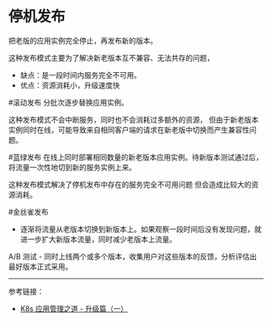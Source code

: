 
# 停机发布 

把老版的应用实例完全停止，再发布新的版本。

这种发布模式主要为了解决新老版本互不兼容、无法共存的问题，

- 缺点：是一段时间内服务完全不可用。
- 优点：资源消耗小，升级速度快

#滚动发布 
分批次逐步替换应用实例。

这种发布模式不会中断服务，同时也不会消耗过多额外的资源，
但由于新老版本实例同时在线，可能导致来自相同客户端的请求在新老版中切换而产生兼容性问题。

#蓝绿发布 
在线上同时部署相同数量的新老版本应用实例。待新版本测试通过后，将流量一次性地切到新的服务实例上来。

这种发布模式解决了停机发布中存在的服务完全不可用问题
但会造成比较大的资源消耗。

#金丝雀发布 

- 逐渐将流量从老版本切换到新版本上。如果观察一段时间后没有发现问题，就进一步扩大新版本流量，同时减少老版本上流量。

A/B 测试 - 同时上线两个或多个版本，收集用户对这些版本的反馈，分析评估出最好版本正式采用。


---

参考链接：
- [K8s 应用管理之道 - 升级篇（一）](https://blog.csdn.net/fly910905/article/details/99696274)
